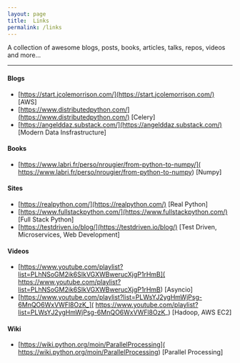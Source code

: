 ```yaml
---
layout: page
title:  Links
permalink: /links
---
```


A collection of awesome blogs, posts, books, articles, talks, repos, videos and more...

---

#### Blogs
- [https://start.jcolemorrison.com/](https://start.jcolemorrison.com/) [AWS]
- [https://www.distributedpython.com/](https://www.distributedpython.com/) [Celery]
- [https://angelddaz.substack.com/](https://angelddaz.substack.com/) [Modern Data Insfrastructure]


#### Books
- [https://www.labri.fr/perso/nrougier/from-python-to-numpy/](
  https://www.labri.fr/perso/nrougier/from-python-to-numpy) [Numpy]


#### Sites
- [https://realpython.com/](https://realpython.com/) [Real Python]
- [https://www.fullstackpython.com/](https://www.fullstackpython.com/) [Full Stack Python]
- [https://testdriven.io/blog/](https://testdriven.io/blog/) [Test Driven, Microservices, Web Development]


#### Videos
- [https://www.youtube.com/playlist?list=PLhNSoGM2ik6SIkVGXWBwerucXjgP1rHmB](
  https://www.youtube.com/playlist?list=PLhNSoGM2ik6SIkVGXWBwerucXjgP1rHmB) [Asyncio]
- [https://www.youtube.com/playlist?list=PLWsYJ2ygHmWjPsg-6MnQO6WxVWFl8OzK_](
  https://www.youtube.com/playlist?list=PLWsYJ2ygHmWjPsg-6MnQO6WxVWFl8OzK_) [Hadoop, AWS EC2]


#### Wiki
- [https://wiki.python.org/moin/ParallelProcessing](
  https://wiki.python.org/moin/ParallelProcessing) [Parallel Processing]
